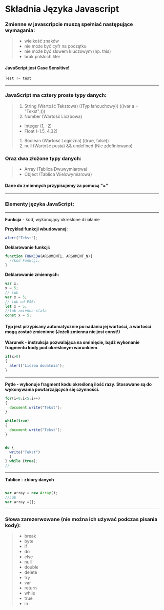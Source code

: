 # Składnia Języka Javascript

### Zmienne w javascripcie muszą spełniać następujące wymagania:

> -   wielkość znaków
> -   nie może być cyfr na początku
> -   nie może być słowem kluczowym (np. this)
> -   brak polskich liter

#### JavaScript jest Case Sensitive!

```JavaScript
Test != test
```

* * *

### JavaScript ma cztery proste typy danych:

> 1.  String (Wartość Tekstowa) ((Typ łańcuchowy)) (((var a = "Tekst";)))
> 2.  Number (Wartość Liczbowa)
>
> -   Integer (1, -2)
> -   Float (-1.5, 4.32)
>
> 1.  Boolean (Wartość Logiczna) ((true, false))
> 2.  null (Wartość pusta) && undefined (Nie zdefiniowano)

### Oraz dwa złożone typy danych:

> -   Array (Tablica Dwuwymiarowa)
> -   Object (Tablica Wielowymiarowa)

#### Dane do zmiennych przypisujemy za pomocą "="

* * *

### Elementy języka JavaScript:

* * *

**Funkcja** - kod, wykonujący określone działanie

**Przykład funkcji wbudowanej:**

```javascript
alert("Tekst");
```

**Deklarowanie funkcji:**

```javascript
function FUNKCJA(ARGUMENT1, ARGUMENT_N){
  //kod Funkcji;
}
```

**Deklarowanie zmiennych:**

```JavaScript
var x;
x = 5;
// lub
var x = 5;
// lub od ES6:
let x = 5;
//lub zmienna stała
const x = 5;
```

#### Typ jest przypisany automatycznie po nadaniu jej wartości, a wartości mogą zostać zmienione (Jeżeli zmienna nie jest const!)

**Warunek - instrukcja pozwalająca na ominięcie, bądź wykonanie fragmentu kody pod określonym warunkiem.**

```JavaScript
if(x>0)
{
  alert("Liczba dodatnia");
}
```

* * *

**Pętle - wykonuje fragment kodu określoną ilość razy. Stosowane są do wykonywania powtarzających się czynności.**

```JavaScript
for(i=0;i<5;i++)
{
  document.write("Tekst");
}
```

```JavaScript
while(true)
{
  document.write("Tekst");
}
```

```JavaScript

do {
  write("Tekst")
  )
} while (true);
//

```

* * *

**Tablice - zbiory danych**

```JavaScript

var array = new Array();
//Lub
var array =[];
```

* * *



### Słowa zarezerwowane (nie można ich używać podczas pisania kody):
> - break
> - byte
> - if
> - do
> - else
> - null
> - double
> - delete
> - try
> - var
> - return
> - while
> - true
> - in
